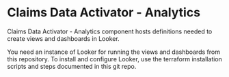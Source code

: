# Claims Data Activator - Analytics
Claims Data Activator - Analytics component hosts definitions needed to create views and dashboards in Looker. 


You need an instance of Looker for running the views and dashboards from this repository. To install and configure Looker, use the terraform installation scripts and steps documented in this git repo.
